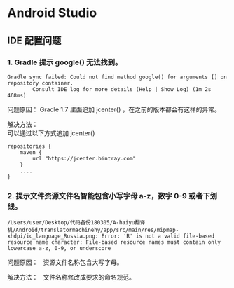 # Android Studio

## IDE 配置问题

### 1. Gradle 提示 google() 无法找到。

```
Gradle sync failed: Could not find method google() for arguments [] on repository container.
		Consult IDE log for more details (Help | Show Log) (1m 2s 468ms)
```

问题原因：
Gradle 1.7 里面追加  jcenter() ，在之前的版本都会有这样的异常。

解决方法：  
可以通过以下方式追加 jcenter()

```
repositories {
    maven {
        url "https://jcenter.bintray.com"
    }
    ....
}
```

### 2. 提示文件资源文件名智能包含小写字母 a-z，数字 0-9 或者下划线。

```
/Users/user/Desktop/代码备份180305/A-haiyu翻译机/Android/translatormachinehy/app/src/main/res/mipmap-xhdpi/ic_language_Russia.png: Error: 'R' is not a valid file-based resource name character: File-based resource names must contain only lowercase a-z, 0-9, or underscore
```

问题原因：  
资源文件名称包含大写字母。

解决方法：  
文件名称修改成要求的命名规范。

